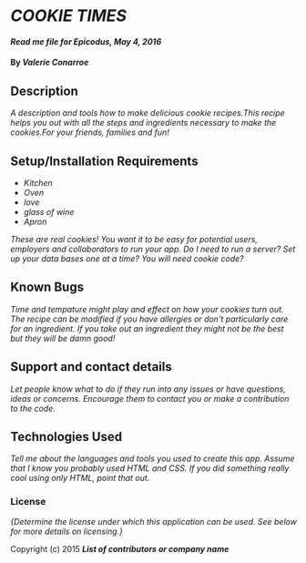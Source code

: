 # _COOKIE TIMES_

#### _Read me file for Epicodus, May 4, 2016_

#### By _**Valerie Conarroe**_

## Description

_A description and tools how to make delicious cookie recipes.This recipe helps you out with all the steps and ingredients necessary to make the cookies.For your friends, families and fun!_

## Setup/Installation Requirements

* _Kitchen_
* _Oven_
* _love_
* _glass of wine_
* _Apron_

_These are real cookies! You want it to be easy for potential users, employers and collaborators to run your app. Do I need to run a server? Set up your data bases one at a time? You will need cookie code?_

## Known Bugs

_Time and tempature might play and effect on how your cookies turn out. The recipe can be modified if you have allergies or don't particularly care for an ingredient. If you take out an ingredient they might not be the best but they will be damn good!_

## Support and contact details

_Let people know what to do if they run into any issues or have questions, ideas or concerns.  Encourage them to contact you or make a contribution to the code._

## Technologies Used

_Tell me about the languages and tools you used to create this app. Assume that I know you probably used HTML and CSS. If you did something really cool using only HTML, point that out._

### License

*{Determine the license under which this application can be used.  See below for more details on licensing.}*

Copyright (c) 2015 **_List of contributors or company name_**

